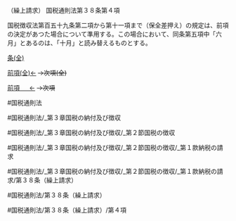 （繰上請求）
国税通則法第３８条第４項

国税徴収法第百五十九条第二項から第十一項まで（保全差押え）の規定は、前項の決定があつた場合について準用する。この場合において、同条第五項中「六月」とあるのは、「十月」と読み替えるものとする。

[条(全)](国税通則法＿＿＿＿＿第３８条_.md)

[前項(全)←](国税通則法＿＿＿＿＿第３８条第３項_.md)  ~~→次項(全)~~

[前項 　 ←](国税通則法＿＿＿＿＿第３８条第３項.md)  ~~→次項~~



#国税通則法

#国税通則法/_第３章国税の納付及び徴収

#国税通則法/_第３章国税の納付及び徴収/_第２節国税の徴収

#国税通則法/_第３章国税の納付及び徴収/_第２節国税の徴収/_第１款納税の請求

#国税通則法/_第３章国税の納付及び徴収/_第２節国税の徴収/_第１款納税の請求/第３８条（繰上請求）

#国税通則法/第３８条（繰上請求）

#国税通則法/第３８条（繰上請求）/第４項

